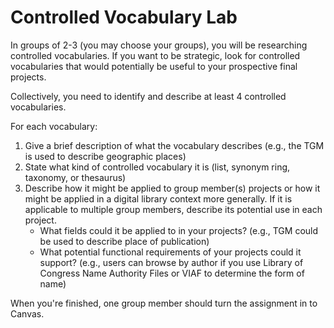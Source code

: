 # Controlled Vocabulary Lab

In groups of 2-3 (you may choose your groups), you will be researching controlled vocabularies. If you want to be strategic, look for controlled vocabularies that would potentially be useful to your prospective final projects. 

Collectively, you need to identify and describe at least 4 controlled vocabularies.

For each vocabulary:
1. Give a brief description of what the vocabulary describes (e.g., the TGM is used to describe geographic places)
2. State what kind of controlled vocabulary it is (list, synonym ring, taxonomy, or thesaurus)
3. Describe how it might be applied to group member(s) projects or how it might be applied in a digital library context more generally. If it is applicable to multiple group members, describe its potential use in each project.
    - What fields could it be applied to in your projects? (e.g., TGM could be used to describe place of publication)
    - What potential functional requirements of your projects could it support? (e.g., users can browse by author if you use Library of Congress Name Authority Files or VIAF to determine the form of name)

When you're finished, one group member should turn the assignment in to Canvas. 
